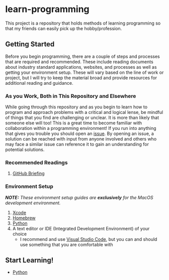 # learn-programming

This project is a repository that holds methods of learning programming so that
my friends can easily pick up the hobby/profession.

## Getting Started

Before you begin programming, there are a couple of steps and processes that are
required and recommended. These include reading documents about industry
standard applications, websites, and processes as well as getting your
environment setup. These will vary based on the line of work or project, but I
will try to keep the material broad and provide resources for additional reading
and guidance.

### As you Work, Both in This Repository and Elsewhere

While going through this repository and as you begin to learn how to program and
approach problems with a critical and logical lense, be mindful of things that
you find are challenging or unclear. It is more than likely that someone else
will too! This is a great time to become familiar with collaboration within a
programming environment! If you run into anything that gives you trouble you
should open an [issue](https://github.com/ajchili/learn-programming/issues/new).
By opening an issue, a solution can be reached with input from anyone involved
and others who may face a similar issue can reference it to gain an
understanding for potential solutions.

### Recommended Readings

1. [GitHub Briefing](readings/github.md)

### Environment Setup

_**NOTE:** These environment setup guides are **exclusively** for the MacOS
development environment._

1. [Xcode](readings/setup_xcode.md)
2. [Homebrew](https://brew.sh)
3. [Python](readings/setup_python.md)
4. A text editor or IDE (Integrated Development Environment) of your choice
   - I recommend and use [Visual Studio Code](https://code.visualstudio.com),
     but you can and should use something that you are comfortable with

## Start Learning!

- [Python](lessons/python/README.md)
